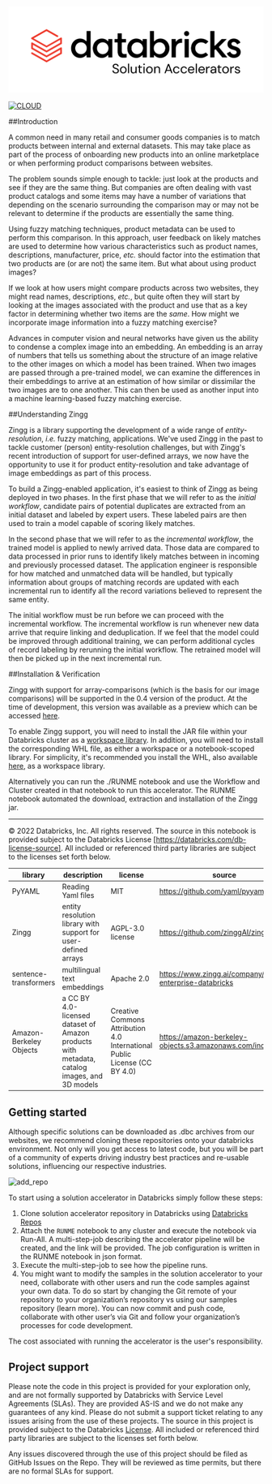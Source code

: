 ![image](https://raw.githubusercontent.com/databricks-industry-solutions/.github/main/profile/solacc_logo_wide.png)

[![CLOUD](https://img.shields.io/badge/CLOUD-ALL-blue?logo=googlecloud&style=for-the-badge)](https://cloud.google.com/databricks)


##Introduction

A common need in many retail and consumer goods companies is to match products between internal and external datasets.  This may take place as part of the process of onboarding new products into an online marketplace or when performing product comparisons between websites.

The problem sounds simple enough to tackle: just look at the products and see if they are the same thing.  But companies are often dealing with vast product catalogs and some items may have a number of variations that depending on the scenario surrounding the comparison may or may not be relevant to determine if the products are essentially the same thing.

Using fuzzy matching techniques, product metadata can be used to perform this comparison.  In this approach, user feedback on likely matches are used to determine how various characteristics such as product names, descriptions, manufacturer, price, *etc.* should factor into the estimation that two products are (or are not) the same item.  But what about using product images?

If we look at how users might compare products across two websites, they might read names, descriptions, *etc.*, but quite often they will start by looking at the images associated with the product and use that as a key factor in determining whether two items are the *same*.  How might we incorporate image information into a fuzzy matching exercise?

Advances in computer vision and neural networks have given us the ability to condense a complex image into an embedding. An embedding is an array of numbers that tells us something about the structure of an image relative to the other images on which a model has been trained.  When two images are passed through a pre-trained model, we can examine the differences in their embeddings to arrive at an estimation of how similar or dissimilar the two images are to one another.  This can then be used as another input into a machine learning-based fuzzy matching exercise.

##Understanding Zingg

Zingg is a library supporting the development of a wide range of *entity-resolution*, *i.e.* fuzzy matching, applications.  We've used Zingg in the past to tackle customer (person) entity-resolution challenges, but with Zingg's recent introduction of support for user-defined arrays, we now have the opportunity to use it for product entity-resolution and take advantage of image embeddings as part of this process.

To build a Zingg-enabled application, it's easiest to think of Zingg as being deployed in two phases.  In the first phase that we will refer to as the *initial workflow*, candidate pairs of potential duplicates are extracted from an initial dataset and labeled by expert users.  These labeled pairs are then used to train a model capable of scoring likely matches.

In the second phase that we will refer to as the *incremental workflow*, the trained model is applied to newly arrived data.  Those data are compared to data processed in prior runs to identify likely matches between in incoming and previously processed dataset. The application engineer is responsible for how matched and unmatched data will be handled, but typically information about groups of matching records are updated with each incremental run to identify all the record variations believed to represent the same entity.

The initial workflow must be run before we can proceed with the incremental workflow.  The incremental workflow is run whenever new data arrive that require linking and deduplication. If we feel that the model could be improved through additional training, we can perform additional cycles of record labeling by rerunning the initial workflow.  The retrained model will then be picked up in the next incremental run.

##Installation & Verification

Zingg with support for array-comparisons (which is the basis for our image comparisons) will be supported in the 0.4 version of the product.  At the time of development, this version was available as a preview which can be accessed [here](https://github.com/zinggAI/zingg/releases/tag/0.4.0_ARRAY).

To enable Zingg support, you will need to install the JAR file within your Databricks cluster as a [workspace library](https://docs.databricks.com/libraries/workspace-libraries.html).  In addition, you will need to install the corresponding WHL file, as either a workspace or a notebook-scoped library.  For simplicity, it's recommended you install the WHL, also available [here](https://github.com/zinggAI/zingg/releases/tag/0.4.0_ARRAY), as a workspace library.

Alternatively you can run the ./RUNME notebook and use the Workflow and Cluster created in that notebook to run this accelerator. The RUNME notebook automated the download, extraction and installation of the Zingg jar.


-----------------------------------------

&copy; 2022 Databricks, Inc. All rights reserved. The source in this notebook is provided subject to the Databricks License [https://databricks.com/db-license-source].  All included or referenced third party libraries are subject to the licenses set forth below.

| library                                | description             | license    | source                                              |
|----------------------------------------|-------------------------|------------|-----------------------------------------------------|
| PyYAML                                 | Reading Yaml files      | MIT        | https://github.com/yaml/pyyaml                      |
| Zingg                      | entity resolution library with support for user-defined arrays|  AGPL-3.0 license    | https://github.com/zinggAI/zingg                      |
| sentence-transformers | multilingual text embeddings | Apache 2.0 | https://www.zingg.ai/company/zingg-enterprise-databricks
| Amazon-Berkeley Objects | a CC BY 4.0-licensed dataset of Amazon products with metadata, catalog images, and 3D models | Creative Commons Attribution 4.0 International Public License (CC BY 4.0) | https://amazon-berkeley-objects.s3.amazonaws.com/index.html |

## Getting started

Although specific solutions can be downloaded as .dbc archives from our websites, we recommend cloning these repositories onto your databricks environment. Not only will you get access to latest code, but you will be part of a community of experts driving industry best practices and re-usable solutions, influencing our respective industries. 

<img width="500" alt="add_repo" src="https://user-images.githubusercontent.com/4445837/177207338-65135b10-8ccc-4d17-be21-09416c861a76.png">

To start using a solution accelerator in Databricks simply follow these steps: 

1. Clone solution accelerator repository in Databricks using [Databricks Repos](https://www.databricks.com/product/repos)
2. Attach the `RUNME` notebook to any cluster and execute the notebook via Run-All. A multi-step-job describing the accelerator pipeline will be created, and the link will be provided. The job configuration is written in the RUNME notebook in json format. 
3. Execute the multi-step-job to see how the pipeline runs. 
4. You might want to modify the samples in the solution accelerator to your need, collaborate with other users and run the code samples against your own data. To do so start by changing the Git remote of your repository  to your organization’s repository vs using our samples repository (learn more). You can now commit and push code, collaborate with other user’s via Git and follow your organization’s processes for code development.

The cost associated with running the accelerator is the user's responsibility.


## Project support 

Please note the code in this project is provided for your exploration only, and are not formally supported by Databricks with Service Level Agreements (SLAs). They are provided AS-IS and we do not make any guarantees of any kind. Please do not submit a support ticket relating to any issues arising from the use of these projects. The source in this project is provided subject to the Databricks [License](./LICENSE). All included or referenced third party libraries are subject to the licenses set forth below.

Any issues discovered through the use of this project should be filed as GitHub Issues on the Repo. They will be reviewed as time permits, but there are no formal SLAs for support. 
